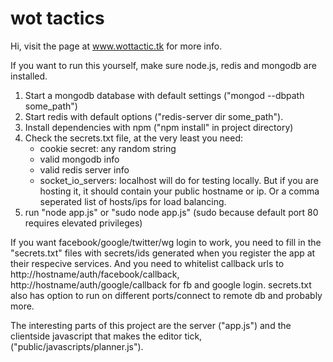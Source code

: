 # wot tactics

Hi, visit the page at www.wottactic.tk for more info.

If you want to run this yourself, make sure node.js, redis and mongodb are installed. 

1. Start a mongodb database with default settings ("mongod --dbpath some_path")
2. Start redis with default options ("redis-server dir some_path").
3. Install dependencies with npm ("npm install" in project directory)
4. Check the secrets.txt file, at the very least you need:
	- cookie secret: any random string
	- valid mongodb info
	- valid redis server info
	- socket_io_servers: localhost will do for testing locally. But if you are hosting it, it should contain your public hostname or ip. Or a comma seperated list of hosts/ips for load balancing.
5. run "node app.js" or "sudo node app.js" (sudo because default port 80 requires elevated privileges)

If you want facebook/google/twitter/wg login to work, you need to fill in the "secrets.txt" files with secrets/ids generated when you register the app at their respecive services. And you need to whitelist callback urls to http://hostname/auth/facebook/callback, http://hostname/auth/google/callback for fb and google login. secrets.txt also has option to run on different ports/connect to remote db and probably more.

The interesting parts of this project are the server ("app.js") and the clientside javascript that makes the editor tick, ("public/javascripts/planner.js").
